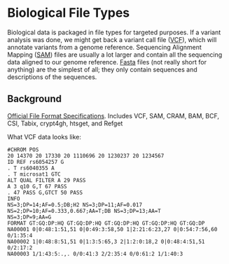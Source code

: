 # Biological File Types

Biological data is packaged in file types for targeted purposes. If a variant analysis was done, we might get back a variant call file ([VCF](https://en.wikipedia.org/wiki/Variant_Call_Format)), which will annotate variants from a genome reference. Sequencing Alignment Mapping ([SAM](https://en.wikipedia.org/wiki/SAM_(file_format))) files are usually a lot larger and contain all the sequencing data aligned to our genome reference. [Fasta](https://en.wikipedia.org/wiki/FASTA_format) files (not really short for anything) are the simplest of all; they only contain sequences and descriptions of the sequences.

## Background

[Official File Format Specifications](http://samtools.github.io/hts-specs/). Includes VCF,  SAM, CRAM, BAM, BCF, CSI, Tabix, crypt4gh, htsget, and Refget

What VCF data looks like:
```
#CHROM POS
20 14370 20 17330 20 1110696 20 1230237 20 1234567
ID REF rs6054257 G
. T rs6040355 A
. T microsat1 GTC
ALT QUAL FILTER A 29 PASS
A 3 q10 G,T 67 PASS
. 47 PASS G,GTCT 50 PASS
INFO
NS=3;DP=14;AF=0.5;DB;H2 NS=3;DP=11;AF=0.017 NS=2;DP=10;AF=0.333,0.667;AA=T;DB NS=3;DP=13;AA=T
NS=3;DP=9;AA=G
FORMAT GT:GQ:DP:HQ GT:GQ:DP:HQ GT:GQ:DP:HQ GT:GQ:DP:HQ GT:GQ:DP
NA00001 0|0:48:1:51,51 0|0:49:3:58,50 1|2:21:6:23,27 0|0:54:7:56,60 0/1:35:4
NA00002 1|0:48:8:51,51 0|1:3:5:65,3 2|1:2:0:18,2 0|0:48:4:51,51 0/2:17:2
NA00003 1/1:43:5:.,. 0/0:41:3 2/2:35:4 0/0:61:2 1/1:40:3
```